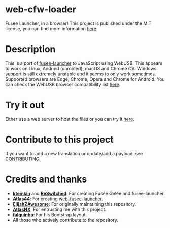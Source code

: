 # web-cfw-loader
Fusee Launcher, in a browser!
This project is published under the MIT license, you can find more information [here](https://github.com/lordfriky/web-cfw-loader/blob/master/LICENSE).

# Description
This is a port of [fusee-launcher](https://github.com/Qyriad/fusee-launcher) to JavaScript using WebUSB. This appears to work on Linux, Android (unrooted), macOS and Chrome OS. Windows support is still extremely unstable and it seems to only work sometimes.
Supported browsers are Edge, Chrome, Opera and Chrome for Android. You can check the WebUSB browser compatibility list [here](https://caniuse.com/#feat=webusb).

# Try it out
Either use a web server to host the files or you can try it [here](https://webcfw.sdsetup.com/).

# Contribute to this project
If you want to add a new translation or update/add a payload, see [CONTRIBUTING](https://github.com/lordfriky/web-cfw-loader/blob/master/CONTRIBUTING.md).

# Credits and thanks
- [**ktemkin**](https://github.com/ktemkin) and [**ReSwitched**](https://github.com/reswitched): For creating Fusée Gelée and fusee-launcher.
- [**Atlas44**](https://github.com/atlas44): For creating [web-fusee-launcher](https://github.com/atlas44/web-fusee-launcher).
- [**ElijahZAwesome**](https://github.com/ElijahZAwesome): For originally maintaining this repository.
- [**AtlasNX**](https://github.com/AtlasNX): For entrusting me with this project.
- [**falquinho**](https://github.com/falquinho): For his Bootstrap layout.
- All those who actively contribute to the repository.
